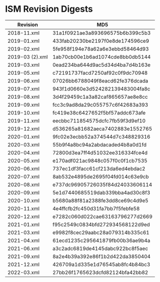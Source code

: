 # ISM Revision Digests
| Revision | MD5       |
|----------|-----------|
| 2018-11.xml  | 31a1f0921ae3a893696575b6b399c5b3 |
| 2019-01.xml  | 433fab20230be2197f0e8de174596ce9 |
| 2019-02.xml  | 5fe958f194e78a62a6e3ebbd58464d93 |
| 2019-03 (2).xml  | 1ab70cb00e1b6ad1074cde8bb0db5144 |
| 2019-03.xml  | 0ead234ba644d9ac5d34d4ba7d4b163e |
| 2019-05.xml  | c72191737facd7250af92c0f9dc70948 |
| 2019-06.xml  | 07026bb6788049f8eacd62fe376dcada |
| 2019-07.xml  | 943f1d0660e3d524282139483004fa8c |
| 2019-08.xml  | 3d4f29459c1a3a82caf865657ae8e8cc |
| 2019-09.xml  | fcc3c9ad8da29c055757c6f42683a393 |
| 2019-10.xml  | fc419e38c6427652f5bf57addc673afe |
| 2019-11.xml  | eecbbc711854575dcfc7fb59f3d9ef10 |
| 2019-12.xml  | d536265a81682aeca7402883e1552765 |
| 2020-01.xml  | 9fc02e3ecbb52a374544d7c348829316 |
| 2020-03.xml  | 55b9f4a8bc94a2abdacaded4b8a0d1fd |
| 2020-04.xml  | 72800d3ea7ff4d51032ee316334fce4d |
| 2020-05.xml  | e170adf021ac9848c057f0c0f1cb7535 |
| 2020-06.xml  | 737ec1df3facc61cf213da6ed4ebdac2 |
| 2020-07.xml  | 8ab532e4895de2695f04fd014c63e9cb |
| 2020-08.xml  | e737dc96905726035f84d24033606114 |
| 2020-09.xml  | 5e1d7440685519dab339bba4ad30c8f3 |
| 2020-10.xml  | b5680a88f81a2388fe3dd8ce69c4d9e5 |
| 2020-11.xml  | 4e4ffcfb2fc450d31fa7bb7f5febfe58 |
| 2020-12.xml  | e7282c060d022cae63163796277d2669 |
| 2021-01.xml  | f95c2549c0834bfd272934568122d9ed |
| 2021-03.xml  | e9982f8cec29aabc28a079314b335c61 |
| 2021-04.xml  | 61ecd1235c295641879fb00b36ae9b4a |
| 2021-06.xml  | a3c2adc6819de4145dabc922bc8f5aec |
| 2021-09.xml  | 8a2e4b39a392e86f1b2d422da3850404 |
| 2021-12.xml  | 426709a1d335e1d76545ab8fc4b84bc3 |
| 2022-03.xml  | 27bb26f1765623dcfd82124bfa42bb82 |
